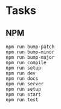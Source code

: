# Tasks

## NPM
	npm run bump-patch
	npm run bump-minor
	npm run bump-major
	npm run compile
	npm run setup
	npm run dev
	npm run docs
	npm run server
	npm run setup
	npm run start
	npm run test
